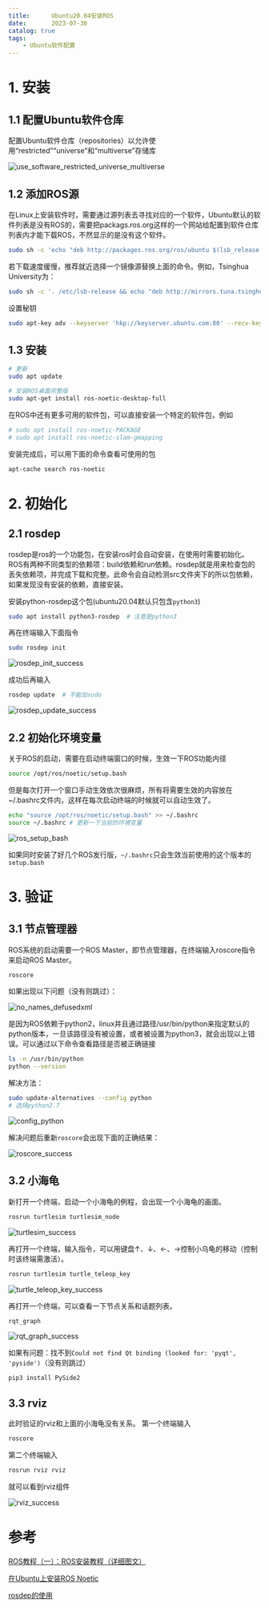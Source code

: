 ```yaml
---
title:      Ubuntu20.04安装ROS
date:       2023-07-30
catalog: true
tags:
    - Ubuntu软件配置
---
```


# 1. 安装

## 1.1 配置Ubuntu软件仓库

配置Ubuntu软件仓库（repositories）以允许使用“restricted”“universe”和“multiverse”存储库

![use_software_restricted_universe_multiverse](/assets/images/posts/2023-07-30-ubuntu20_ROS/use_software_restricted_universe_multiverse.png)


## 1.2 添加ROS源
在Linux上安装软件时，需要通过源列表去寻找对应的一个软件，Ubuntu默认的软件列表是没有ROS的，需要把packags.ros.org这样的一个网站给配置到软件仓库列表内才能下载ROS，不然显示的是没有这个软件。

```bash
sudo sh -c 'echo "deb http://packages.ros.org/ros/ubuntu $(lsb_release -sc) main" > /etc/apt/sources.list.d/ros-latest.list'
```

若下载速度缓慢，推荐就近选择一个镜像源替换上面的命令。例如，Tsinghua University为：

```bash
sudo sh -c '. /etc/lsb-release && echo "deb http://mirrors.tuna.tsinghua.edu.cn/ros/ubuntu/ `lsb_release -cs` main" > /etc/apt/sources.list.d/ros-latest.list'
```

设置秘钥

```bash
sudo apt-key adv --keyserver 'hkp://keyserver.ubuntu.com:80' --recv-key C1CF6E31E6BADE8868B172B4F42ED6FBAB17C654
```

## 1.3 安装

```bash
# 更新
sudo apt update
```

```bash
# 安装ROS桌面完整版
sudo apt-get install ros-noetic-desktop-full
```

在ROS中还有更多可用的软件包，可以直接安装一个特定的软件包，例如

```bash
# sudo apt install ros-noetic-PACKAGE
# sudo apt install ros-noetic-slam-gmapping
```

安装完成后，可以用下面的命令查看可使用的包

```bash
apt-cache search ros-noetic
```
# 2. 初始化
## 2.1 rosdep

rosdep是ros的一个功能包，在安装ros时会自动安装，在使用时需要初始化。
ROS有两种不同类型的依赖项：build依赖和run依赖。rosdep就是用来检查包的丢失依赖项，并完成下载和完整。此命令会自动检测src文件夹下的所以包依赖，如果发现没有安装的依赖，直接安装。

安装python-rosdep这个包(ubuntu20.04默认只包含`python3`)

```bash
sudo apt install python3-rosdep  # 注意是python3
```

再在终端输入下面指令

```bash
sudo rosdep init
```

![rosdep_init_success](/assets/images/posts/2023-07-30-ubuntu20_ROS/rosdep_init_success.png)

成功后再输入

```bash
rosdep update  # 不能加sudo
```

![rosdep_update_success](/assets/images/posts/2023-07-30-ubuntu20_ROS/rosdep_update_success.png)

## 2.2 初始化环境变量

关于ROS的启动，需要在启动终端窗口的时候，生效一下ROS功能内径

```bash
source /opt/ros/noetic/setup.bash
```

但是每次打开一个窗口手动生效依次很麻烦，所有将需要生效的内容放在~/.bashrc文件内，这样在每次启动终端的时候就可以自动生效了。

```bash
echo "source /opt/ros/noetic/setup.bash" >> ~/.bashrc
source ~/.bashrc # 更新一下当前的环境变量
```

![ros_setup_bash](/assets/images/posts/2023-07-30-ubuntu20_ROS/ros_setup_bash.png)

如果同时安装了好几个ROS发行版，`~/.bashrc`只会生效当前使用的这个版本的`setup.bash`


# 3. 验证

## 3.1 节点管理器

ROS系统的启动需要一个ROS Master，即节点管理器，在终端输入roscore指令来启动ROS Master。

```bash
roscore
```

如果出现以下问题（没有则跳过）：

![no_names_defusedxml](/assets/images/posts/2023-07-30-ubuntu20_ROS/no_names_defusedxml.png)

是因为ROS依赖于python2，linux并且通过路径/usr/bin/python来指定默认的python版本，一旦该路径没有被设置，或者被设置为python3，就会出现以上错误。可以通过以下命令查看路径是否被正确链接

```bash
ls -n /usr/bin/python
python --version
```

解决方法：
```bash
sudo update-alternatives --config python
# 选择python2.7
```

![config_python](/assets/images/posts/2023-07-30-ubuntu20_ROS/config_python.png)

解决问题后重新`roscore`会出现下面的正确结果：

![roscore_success](/assets/images/posts/2023-07-30-ubuntu20_ROS/roscore_success.png)

## 3.2 小海龟

新打开一个终端，启动一个小海龟的例程，会出现一个小海龟的画面。

```bash
rosrun turtlesim turtlesim_node
```

![turtlesim_success](/assets/images/posts/2023-07-30-ubuntu20_ROS/turtlesim_success.png)

再打开一个终端，输入指令，可以用键盘↑、↓、←、→控制小乌龟的移动（控制时该终端需激活）。

```bash
rosrun turtlesim turtle_teleop_key
```

![turtle_teleop_key_success](/assets/images/posts/2023-07-30-ubuntu20_ROS/turtle_teleop_key_success.png)

再打开一个终端，可以查看一下节点关系和话题列表。

```bash
rqt_graph
```

![rqt_graph_success](/assets/images/posts/2023-07-30-ubuntu20_ROS/rqt_graph_success.png)

如果有问题：找不到`Could not find Qt binding (looked for: 'pyqt', 'pyside')`（没有则跳过）

```bash
pip3 install PySide2
```


## 3.3 rviz

此时验证的rviz和上面的小海龟没有关系。
第一个终端输入

```bash
roscore
```

第二个终端输入

```bash
rosrun rviz rviz
```

就可以看到rviz组件

![rviz_success](/assets/images/posts/2023-07-30-ubuntu20_ROS/rviz_success.png)



# 参考

[ROS教程（一）：ROS安装教程（详细图文）](https://blog.csdn.net/Leslie___Cheung/article/details/109591426?ops_request_misc=%257B%2522request%255Fid%2522%253A%2522165605871516782184673568%2522%252C%2522scm%2522%253A%252220140713.130102334..%2522%257D&request_id=165605871516782184673568&biz_id=0&utm_medium=distribute.pc_search_result.none-task-blog-2~all~sobaiduend~default-2-109591426-null-null.142%5Ev21%5Epc_rank_34,157%5Ev15%5Enew_3&utm_term=ROS%E7%9A%84%E5%AE%89%E8%A3%85&spm=1018.2226.3001.4187)

[在Ubuntu上安装ROS Noetic](http://wiki.ros.org/cn/noetic/Installation/Ubuntu)

[rosdep的使用](https://blog.csdn.net/weixin_44503348/article/details/125901142)